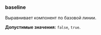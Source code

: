 ### baseline

Выравнивает компонент по базовой линии.

<!-- props:start -->

**Допустимые значения:** `false`, `true`.

<!-- props:end -->
